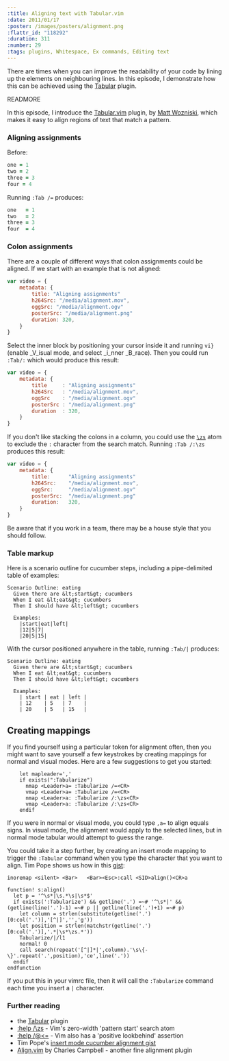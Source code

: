 ```yaml
--- 
:title: Aligning text with Tabular.vim
:date: 2011/01/17
:poster: /images/posters/alignment.png
:flattr_id: "118292"
:duration: 311
:number: 29
:tags: plugins, Whitespace, Ex commands, Editing text
---
```


There are times when you can improve the readability of your code by lining up the elements on neighbouring lines. In this episode, I demonstrate how this can be achieved using the [Tabular][t] plugin.

[t]: https://github.com/godlygeek/tabular

READMORE


In this episode, I introduce the [Tabular.vim][t] plugin, by [Matt Wozniski][matt], which makes it easy to align regions of text that match a pattern.

### Aligning assignments ###

Before:

```ruby
one = 1
two = 2
three = 3
four = 4
```

Running `:Tab /=` produces:

```ruby
one   = 1
two   = 2
three = 3
four  = 4
```

### Colon assignments ###

There are a couple of different ways that colon assignments could be aligned. If we start with an example that is not aligned:

```javascript
var video = {
    metadata: {
        title: "Aligning assignments"
        h264Src: "/media/alignment.mov",
        oggSrc: "/media/alignment.ogv"
        posterSrc: "/media/alignment.png"
        duration: 320,
    }
}
```

Select the inner block by positioning your cursor inside it and running `vi}` (enable _V_isual mode, and select _i_nner _B_race). Then you could run `:Tab/:` which would produce this result:

```javascript
var video = {
    metadata: {
        title     : "Aligning assignments"
        h264Src   : "/media/alignment.mov",
        oggSrc    : "/media/alignment.ogv"
        posterSrc : "/media/alignment.png"
        duration  : 320,
    }
}
```

If you don't like stacking the colons in a column, you could use the [`\zs`][zs] atom to exclude the `:` character from the search match. Running `:Tab /:\zs` produces this result:

```javascript
var video = {
    metadata: {
        title:      "Aligning assignments"
        h264Src:    "/media/alignment.mov",
        oggSrc:     "/media/alignment.ogv"
        posterSrc:  "/media/alignment.png"
        duration:   320,
    }
}
```

Be aware that if you work in a team, there may be a house style that you should follow.

### Table markup ###

Here is a scenario outline for cucumber steps, including a pipe-delimited table of examples:

    Scenario Outline: eating
      Given there are &lt;start&gt; cucumbers
      When I eat &lt;eat&gt; cucumbers
      Then I should have &lt;left&gt; cucumbers

      Examples:
        |start|eat|left|
        |12|5|7|
        |20|5|15|

With the cursor positioned anywhere in the table, running `:Tab/|` produces:

    Scenario Outline: eating
      Given there are &lt;start&gt; cucumbers
      When I eat &lt;eat&gt; cucumbers
      Then I should have &lt;left&gt; cucumbers

      Examples:
        | start | eat | left |
        | 12    | 5   | 7    |
        | 20    | 5   | 15   |

## Creating mappings

If you find yourself using a particular token for alignment often, then you might want to save yourself a few keystrokes by creating mappings for normal and visual modes. Here are a few suggestions to get you started:

```viml
    let mapleader=','
    if exists(":Tabularize")
      nmap <Leader>a= :Tabularize /=<CR>
      vmap <Leader>a= :Tabularize /=<CR>
      nmap <Leader>a: :Tabularize /:\zs<CR>
      vmap <Leader>a: :Tabularize /:\zs<CR>
    endif
```

If you were in normal or visual mode, you could type `,a=` to align equals signs. In visual mode, the alignment would apply to the selected lines, but in normal mode tabular would attempt to guess the range.

You could take it a step further, by creating an insert mode mapping to trigger the `:Tabular` command when you type the character that you want to align. Tim Pope shows us how in this [gist][]:

```viml
inoremap <silent> <Bar>   <Bar><Esc>:call <SID>align()<CR>a

function! s:align()
  let p = '^\s*|\s.*\s|\s*$'
  if exists(':Tabularize') && getline('.') =~# '^\s*|' && (getline(line('.')-1) =~# p || getline(line('.')+1) =~# p)
    let column = strlen(substitute(getline('.')[0:col('.')],'[^|]','','g'))
    let position = strlen(matchstr(getline('.')[0:col('.')],'.*|\s*\zs.*'))
    Tabularize/|/l1
    normal! 0
    call search(repeat('[^|]*|',column).'\s\{-\}'.repeat('.',position),'ce',line('.'))
  endif
endfunction
```

If you put this in your vimrc file, then it will call the `:Tabularize` command each time you insert a `|` character.

### Further reading ###

* the [Tabular][t] plugin
* [:help /\zs][zs] - Vim's zero-width 'pattern start' search atom
* [:help /\@<=][plb] - Vim also has a 'positive lookbehind' assertion
* Tim Pope's [insert mode cucumber alignment gist][gist]
* [Align.vim][a] by Charles Campbell - another fine alignment plugin

[a]: http://www.vim.org/scripts/script.php?script_id=294
[t]: https://github.com/godlygeek/tabular
[matt]: https://github.com/godlygeek/
[gist]: https://gist.github.com/287147
[zs]: http://vimdoc.sourceforge.net/htmldoc/pattern.html#/\zs
[plb]: http://vimdoc.sourceforge.net/htmldoc/pattern.html#/\@<=
